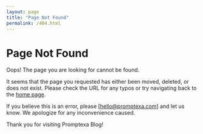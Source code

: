 ```yaml
---
layout: page
title: "Page Not Found"
permalink: /404.html
---
```


# Page Not Found

Oops! The page you are looking for cannot be found.

It seems that the page you requested has either been moved, deleted, or does not exist. Please check the URL for any typos or try navigating back to the [home page](/).

If you believe this is an error, please [hello@promptexa.com] and let us know. We apologize for any inconvenience caused.

Thank you for visiting Promptexa Blog!
